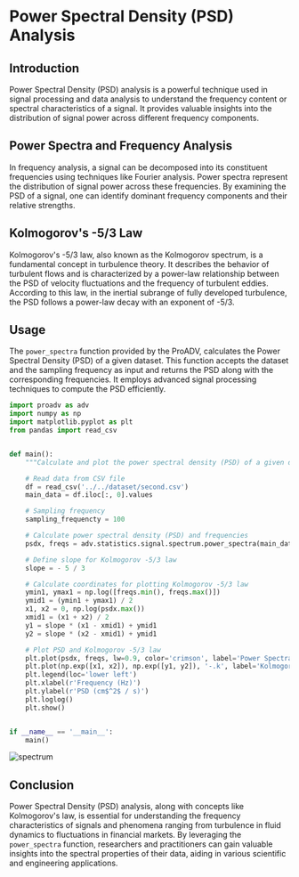 # Power Spectral Density (PSD) Analysis

## Introduction

Power Spectral Density (PSD) analysis is a powerful technique used in signal processing and data analysis to understand the frequency content or spectral characteristics of a signal. It provides valuable insights into the distribution of signal power across different frequency components.

## Power Spectra and Frequency Analysis

In frequency analysis, a signal can be decomposed into its constituent frequencies using techniques like Fourier analysis. Power spectra represent the distribution of signal power across these frequencies. By examining the PSD of a signal, one can identify dominant frequency components and their relative strengths.

## Kolmogorov's -5/3 Law

Kolmogorov's -5/3 law, also known as the Kolmogorov spectrum, is a fundamental concept in turbulence theory. It describes the behavior of turbulent flows and is characterized by a power-law relationship between the PSD of velocity fluctuations and the frequency of turbulent eddies. According to this law, in the inertial subrange of fully developed turbulence, the PSD follows a power-law decay with an exponent of -5/3.

## Usage

The `power_spectra` function provided by the ProADV, calculates the Power Spectral Density (PSD) of a given dataset. This function accepts the dataset and the sampling frequency as input and returns the PSD along with the corresponding frequencies. It employs advanced signal processing techniques to compute the PSD efficiently.

```python
import proadv as adv
import numpy as np
import matplotlib.pyplot as plt
from pandas import read_csv


def main():
    """Calculate and plot the power spectral density (PSD) of a given dataset."""

    # Read data from CSV file
    df = read_csv('../../dataset/second.csv')
    main_data = df.iloc[:, 0].values

    # Sampling frequency
    sampling_frequencty = 100

    # Calculate power spectral density (PSD) and frequencies
    psdx, freqs = adv.statistics.signal.spectrum.power_spectra(main_data, sampling_frequencty)

    # Define slope for Kolmogorov -5/3 law
    slope = - 5 / 3

    # Calculate coordinates for plotting Kolmogorov -5/3 law
    ymin1, ymax1 = np.log([freqs.min(), freqs.max()])
    ymid1 = (ymin1 + ymax1) / 2
    x1, x2 = 0, np.log(psdx.max())
    xmid1 = (x1 + x2) / 2
    y1 = slope * (x1 - xmid1) + ymid1
    y2 = slope * (x2 - xmid1) + ymid1

    # Plot PSD and Kolmogorov -5/3 law
    plt.plot(psdx, freqs, lw=0.9, color='crimson', label='Power Spectra')
    plt.plot(np.exp([x1, x2]), np.exp([y1, y2]), '-.k', label='Kolmogorov -5/3 law', lw=0.6)
    plt.legend(loc='lower left')
    plt.xlabel(r'Frequency (Hz)')
    plt.ylabel(r'PSD (cm$^2$ / s)')
    plt.loglog()
    plt.show()


if __name__ == '__main__':
    main()
```

![spectrum](https://raw.githubusercontent.com/farzadasgari/proadv/main/examples/plots/spectrum.png)

## Conclusion

Power Spectral Density (PSD) analysis, along with concepts like Kolmogorov's law, is essential for understanding the frequency characteristics of signals and phenomena ranging from turbulence in fluid dynamics to fluctuations in financial markets. By leveraging the `power_spectra` function, researchers and practitioners can gain valuable insights into the spectral properties of their data, aiding in various scientific and engineering applications.
